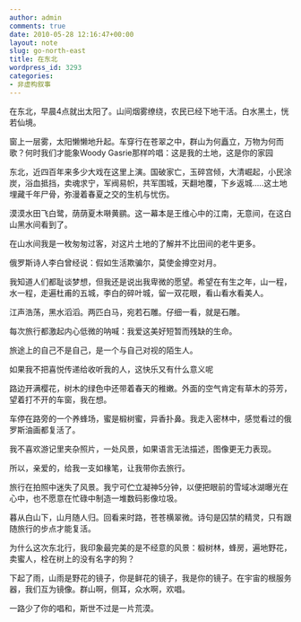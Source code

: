 ```yaml
---
author: admin
comments: true
date: 2010-05-28 12:16:47+00:00
layout: note
slug: go-north-east
title: 在东北
wordpress_id: 3293
categories:
- 非虚构叙事
---
```


在东北，早晨4点就出太阳了。山间烟雾缭绕，农民已经下地干活。白水黑土，恍若仙境。

窗上一层雾，太阳懒懒地升起。车穿行在苍翠之中，群山为何矗立，万物为何而歌？何时我们才能象Woody Gasrie那样吟唱：这是我的土地，这是你的家园

东北，近四百年来多少大戏在这里上演。国破家亡，玉碎宫倾，大清崛起，小民涂炭，浴血抵挡，卖魂求宁，军阀易帜，共军围城，天翻地覆，下乡返城.....这土地埋藏千年尸骨，弥漫着春夏之交的生机与忧伤。

漠漠水田飞白鹭，荫荫夏木啭黄鹂。这一幕本是王维心中的江南，无意间，在这白山黑水间看到了。

在山水间我是一枚匆匆过客，对这片土地的了解并不比田间的老牛更多。

俄罗斯诗人李白曾经说：假如生活欺骗尔，莫使金撙空对月。

我知道人们都耻谈梦想，但我还是说出我卑微的愿望。希望在有生之年，山一程，水一程，走遍杜甫的五城，李白的碎叶城，留一双花眼，看山看水看美人。 

江声浩荡，黑水滔滔。两匹白马，宛若石雕。仔细一看，就是石雕。

每次旅行都激起内心低微的呐喊：我爱这美好短暂而残缺的生命。

旅途上的自己不是自己，是一个与自己对视的陌生人。

如果我不把喜悦传递给收听我的人，这快乐又有什么意义呢

路边开满樱花，树木的绿色中还带着春天的稚嫩。外面的空气肯定有草木的芬芳，望着打不开的车窗，我在想。

车停在路旁的一个养蜂场，蜜是椴树蜜，异香扑鼻。我走入密林中，感觉看过的俄罗斯油画都复活了。

我不喜欢游记里夹杂照片，一处风景，如果语言无法描述，图像更无力表现。 

所以，亲爱的，给我一支如椽笔，让我带你去旅行。

旅行在拍照中迷失了风景。我宁可伫立凝神5分钟，以便把眼前的雪域冰湖曝光在心中，也不愿意在忙碌中制造一堆数码影像垃圾。

暮从白山下，山月随人归。回看来时路，苍苍横翠微。诗句是囚禁的精灵，只有跟随旅行的步点才能复活。

为什么这次东北行，我印象最完美的是不经意的风景：椴树林，蜂房，遍地野花，卖蜜人，栓在树上的没有名字的狗？

下起了雨，山雨是野花的镜子，你是鲜花的镜子，我是你的镜子。在宇宙的根服务器，我们互为镜像。群山啊，侧耳，众水啊，欢唱。

一路少了你的唱和，斯世不过是一片荒漠。
